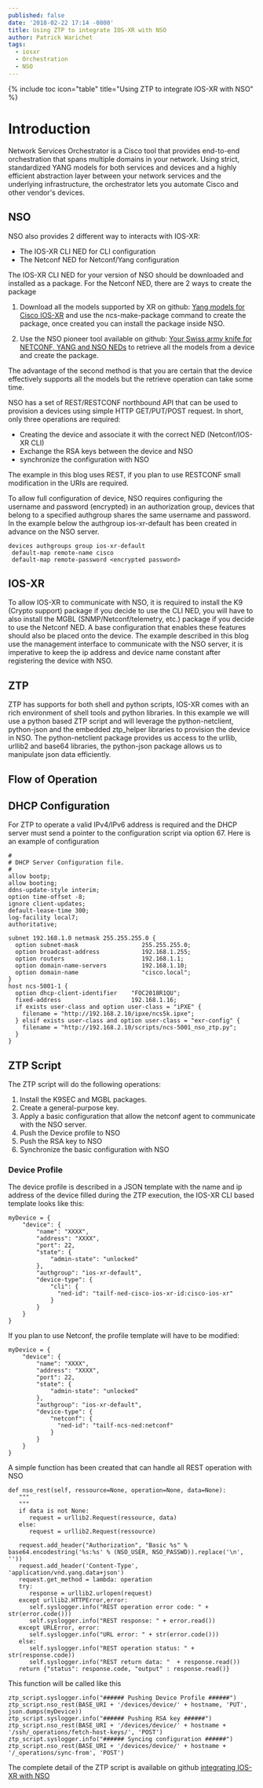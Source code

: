 ```yaml
---
published: false
date: '2018-02-22 17:14 -0800'
title: Using ZTP to integrate IOS-XR with NSO
author: Patrick Warichet
tags:
  - iosxr
  - Orchestration
  - NSO
---
```

{% include toc icon="table" title="Using ZTP to integrate IOS-XR with NSO" %}
# Introduction
Network Services Orchestrator is a Cisco tool that provides end-to-end orchestration that spans multiple domains in your network. Using strict, standardized YANG models for both services and devices and a highly efficient abstraction layer between your network services and the underlying infrastructure, the orchestrator lets you automate Cisco and other vendor's devices.
## NSO
NSO also provides 2 different way to interacts with IOS-XR:

* The IOS-XR CLI NED for CLI configuration
* The Netconf NED for Netconf/Yang configuration

The IOS-XR CLI NED for your version of NSO should be downloaded and installed as a package.
For the Netconf NED, there are 2 ways to create the package

1. Download all the models supported by XR on github: [Yang models for Cisco IOS-XR](https://github.com/YangModels/yang/tree/master/vendor/cisco/xr) and use the ncs-make-package command to create the package, once created you can install the package inside NSO.

2. Use the NSO pioneer tool available on github: [Your Swiss army knife for NETCONF, YANG and NSO NEDs](https://github.com/NSO-developer/pioneer) to retrieve all the models from a device and create the package.

The advantage of the second method is that you are certain that the device effectively supports all the models but the retrieve operation can take some time.

NSO has a set of REST/RESTCONF northbound API that can be used to provision a devices using simple HTTP GET/PUT/POST request. In short, only three operations are required:

* Creating the device and associate it with the correct NED (Netconf/IOS-XR CLI)
* Exchange the RSA keys between the device and NSO
* synchronize the configuration with NSO

The example in this blog uses REST, if you plan to use RESTCONF small modification in the URIs are required.

To allow full configuration of device, NSO requires configuring the username and password (encrypted) in an authorization group, devices that belong to a specified authgroup shares the same username and password. In the example below the authgroup ios-xr-default has been created in advance on the NSO server.

```
devices authgroups group ios-xr-default
 default-map remote-name cisco
 default-map remote-password <encrypted password>
```
## IOS-XR
To allow IOS-XR to communicate with NSO, it is required to install the K9 (Crypto support) package if you decide to use the CLI NED, you will have to also install the MGBL (SNMP/Netconf/telemetry, etc.) package if you decide to use the Netconf NED. A base configuration that enables these features should also be placed onto the device. The example described in this blog use the management interface to communicate with the NSO server, it is imperative to keep the ip address and device name constant after registering the device with NSO.
## ZTP
ZTP has supports for both shell and python scripts, IOS-XR comes with an rich environment of shell tools and python libraries. In this example we will use a python based ZTP script and will leverage the python-netclient, python-json and the embedded ztp_helper libraries to provision the device in NSO.
The python-netclient package provides us access to the urllib, urllib2 and base64 libraries, the python-json package allows us to manipulate json data efficiently.
## Flow of Operation


## DHCP Configuration
For ZTP to operate a valid IPv4/IPv6 address is required and the DHCP server must send a pointer to the configuration script via option 67. Here is an example of configuration

```
#
# DHCP Server Configuration file.
#
allow bootp;
allow booting;
ddns-update-style interim;
option time-offset -8;
ignore client-updates;
default-lease-time 300;
log-facility local7;
authoritative;

subnet 192.168.1.0 netmask 255.255.255.0 {
  option subnet-mask                  255.255.255.0;
  option broadcast-address            192.168.1.255;
  option routers                      192.168.1.1;
  option domain-name-servers          192.168.1.10;
  option domain-name                  "cisco.local";
}
host ncs-5001-1 {
  option dhcp-client-identifier    "FOC2018R1QU";
  fixed-address                    192.168.1.16;
  if exists user-class and option user-class = "iPXE" {
    filename = "http://192.168.2.10/ipxe/ncs5k.ipxe";
  } elsif exists user-class and option user-class = "exr-config" {
    filename = "http://192.168.2.10/scripts/ncs-5001_nso_ztp.py";
  }
}
```
## ZTP Script
The ZTP script will do the following operations:

1. Install the K9SEC and MGBL packages.
2. Create a general-purpose key.
3. Apply a basic configuration that allow the netconf agent to communicate with the NSO server.
4. Push the Device profile to NSO
5. Push the RSA key to NSO
6. Synchronize the basic configuration with NSO
### Device Profile
The device profile is described in a JSON template with the name and ip address of the device filled during the ZTP execution, the IOS-XR CLI based template looks like this:

```
myDevice = {
    "device": {
        "name": "XXXX",
        "address": "XXXX",
        "port": 22,
        "state": {
            "admin-state": "unlocked"
        },
        "authgroup": "ios-xr-default",
        "device-type": {
            "cli": {
              "ned-id": "tailf-ned-cisco-ios-xr-id:cisco-ios-xr"
            }
        }
    }
}
```

If you plan to use Netconf, the profile template will have to be modified:

```
myDevice = {
    "device": {
        "name": "XXXX",
        "address": "XXXX",
        "port": 22,
        "state": {
            "admin-state": "unlocked"
        },
        "authgroup": "ios-xr-default",
        "device-type": {
            "netconf": {
              "ned-id": "tailf-ncs-ned:netconf"
            }
        }
    }
}
```
A simple function has been created that can handle all REST operation with NSO
```
def nso_rest(self, ressource=None, operation=None, data=None):
   """
   """
   if data is not None:
      request = urllib2.Request(ressource, data)
   else:
      request = urllib2.Request(ressource)
          
   request.add_header("Authorization", "Basic %s" % base64.encodestring('%s:%s' % (NSO_USER, NSO_PASSWD)).replace('\n', ''))
   request.add_header('Content-Type', 'application/vnd.yang.data+json')
   request.get_method = lambda: operation
   try:
      response = urllib2.urlopen(request)
   except urllib2.HTTPError,error:
      self.syslogger.info("REST operation error code: " + str(error.code()))
      self.syslogger.info("REST response: " + error.read())
   except URLError, error:
      self.syslogger.info("URL error: " + str(error.code()))
   else:
      self.syslogger.info("REST operation status: " + str(response.code))
      self.syslogger.info("REST return data: "  + response.read())
   return {"status": response.code, "output" : response.read()}
```

This function will be called like this
```
ztp_script.syslogger.info("###### Pushing Device Profile ######")
ztp_script.nso_rest(BASE_URI + '/devices/device/' + hostname, 'PUT', json.dumps(myDevice))
ztp_script.syslogger.info("###### Pushing RSA key ######")
ztp_script.nso_rest(BASE_URI + '/devices/device/' + hostname + '/ssh/_operations/fetch-host-keys/', 'POST')
ztp_script.syslogger.info("###### Syncing configuration ######")
ztp_script.nso_rest(BASE_URI + '/devices/device/' + hostname + '/_operations/sync-from', 'POST')
```

The complete detail of the ZTP script is available on github [integrating IOS-XR with NSO](https://github.com/pwariche/ios-xr-ztp-nso.git)
